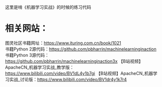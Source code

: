 这里是啃《机器学习实战》的时候的练习代码  
# 相关网站：  
图灵社区书籍网址：<https://www.ituring.com.cn/book/1021>  
书籍Python 2源代码：<https://github.com/pbharrin/machinelearninginaction>  
书籍Python 3源代码：<https://github.com/pbharrin/machinelearninginaction3x>
【B站视频】ApacheCN_机器学习实战_教学版：<https://www.bilibili.com/video/BV1dL4y1b7gi>
【B站视频】ApacheCN_机器学习实战_讨论版：<https://www.bilibili.com/video/BV1dr4y1k7r4>
